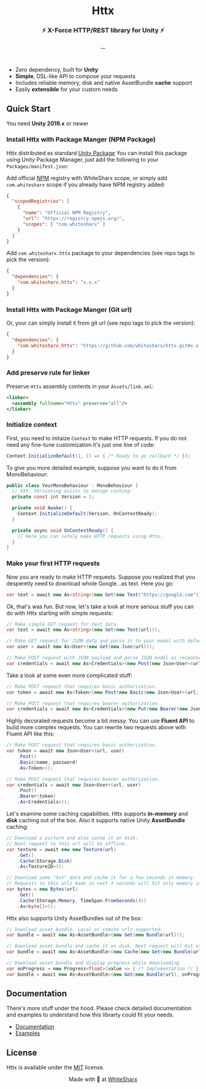 
<h1 align="center">Httx</h1>

<h3 align="center">⚡️ X-Force HTTP/REST library for Unity ⚡️</h3>

<p align="center">
  <a aria-label="License" href="https://github.com/whitesharx/httx/blob/develop/LICENSE.md">
    <img alt="" src="https://img.shields.io/static/v1?label=LICENSE&message=MIT&style=for-the-badge&labelColor=000000&color=blue">
  </a>

  <a aria-label="CodeClimate" href="https://codeclimate.com/github/whitesharx/httx/maintainability">
    <img alt="" src="https://img.shields.io/static/v1?label=maintainability&message=A&style=for-the-badge&labelColor=000000&color=green&logo=code-climate">
  </a>

  <a aria-label="NPM" href="https://www.npmjs.com/package/com.whitesharx.httx">
    <img alt="" src="https://img.shields.io/npm/v/com.whitesharx.httx/latest?label=NPM&style=for-the-badge&labelColor=000000&color=CB3837&logo=npm">
  </a>

  <a aria-label="Unity" href="https://forum.unity.com/threads/httx-x-force-http-rest-library.1192855/">
    <img alt="" src="https://img.shields.io/static/v1?label=Unity&message=Forum&style=for-the-badge&labelColor=000000&color=CCCCCC&logo=unity">
  </a>
</p>

<br>

 * Zero dependency, built for **Unity**
 * **Simple**, DSL-like API to compose your requests
 * Includes reliable memory, disk and native AssetBundle **cache** support
 * Easily **extensible** for your custom needs

## Quick Start

You need **Unity 2019.x** or newer

### Install Httx with Package Manger (NPM Package)

Httx distributed as standard [Unity Package](https://docs.unity3d.com/Manual/PackagesList.html)
You can install this package using Unity Package Manager, just add the
following to your `Packages/manifest.json`:

Add official [NPM](https://www.npmjs.com/) registry with WhiteSharx scope, or simply
add `com.whitesharx` scope if you already have NPM registry added:

```json
{
  "scopedRegistries": [
    {
      "name": "Official NPM Registry",
      "url": "https://registry.npmjs.org/",
      "scopes": [ "com.whitesharx" ]
    }
  ]
}
```

Add `com.whitesharx.httx` package to your dependencies (see repo tags to pick the version):

```json
{
  "dependencies": {
    "com.whitesharx.httx": "x.x.x"
  }
}
```

### Install Httx with Package Manger (Git url)

Or, your can simply install it from git url (see repo tags to pick the version):

```json
{
  "dependencies": {
    "com.whitesharx.httx": "https://github.com/whitesharx/httx.git#x.x.x"
  }
}
```

### Add preserve rule for linker

Preserve `Httx` assembly contents in your `Assets/link.xml`:

```xml
<linker>
  <assembly fullname="Httx" preserve="all"/>
</linker>
```

### Initialize context

First, you need to initaize `Context` to make HTTP requests. If you
do not need any fine-tune customization it's just one line of code:

```csharp
Context.InitializeDefault(1, () => { /* Ready to go callback */ });
```

To give you more detailed example, suppose you want to do it from MonoBehaviour:

```csharp
public class YourMonoBehaviour : MonoBehaviour {
  // XXX: Versioning exists to manage caching.
  private const int Version = 1;

  private void Awake() {
    Context.InitializeDefault(Version, OnContextReady);
  }

  private async void OnContextReady() {
    // Here you can safely make HTTP requests using Httx.
  }
}
```

### Make your first HTTP requests

Now you are ready to make HTTP requests. Suppose you realized that you desperetly need to
download whole Google...as text. Here you go:

```csharp
var text = await new As<string>(new Get(new Text("https://google.com")));
```

Ok, that's was fun. But now, let's take a look at more serious stuff you can do with Httx
starting with simple requests:

```csharp
// Make simple GET request for text data.
var text = await new As<string>(new Get(new Text(url)));

// Make GET request for JSON data and parse it to your model with default JSONUtility.
var user = await new As<User>(new Get(new Json(url)));

// Make POST request with JSON payload and parse JSON model as response.
var credentials = await new As<Credentials>(new Post(new Json<User>(url, new User("John Doe"))));
```

Take a look at some even more complicated stuff:

```csharp
// Make POST request that requires basic authorization.
var token = await new As<Token>(new Post(new Basic(new Json<User>(url, user), name, password)));

// Make POST request that requires bearer authorization.
var credentials = await new As<Credentials>(new Put(new Bearer(new Json<User>(url, user), token)));
```

Highly decorated requests become a bit messy. You can use **Fluent API** to build more complex requests.
You can rewrite two requests above with Fluent API like this:

```csharp
// Make POST request that requires basic authorization.
var token = await new Json<User>(url, user)
    .Post()
    .Basic(name, password)
    .As<Token>();

// Make POST request that requires bearer authorization.
var credentials = await new Json<User>(url, user)
    .Post()
    .Bearer(token)
    .As<Credentials>();
```

Let's examine some caching capabilities. Httx supports **in-memory** and **disk** caching out of
the box. Also it supports native Unity **AssetBundle** caching:

```csharp
// Download a picture and also cache it on disk.
// Next request to this url will be offline.
var texture = await new new Texture(url)
    .Get()
    .Cache(Storage.Disk)
    .As<Texture2D>();

// Download some "hot" data and cache it for a few seconds in memory.
// Requests to this urls made in next 4 seconds will hit only memory in-cache.
var bytes = new Bytes(url)
    .Get()
    .Cache(Storage.Memory, TimeSpan.FromSeconds(4))
    .As<byte[]>();
```

Httx also supports Unity AssetBundles out of the box:

```csharp
// Download asset bundle. Local or remote urls supported.
var bundle = await new As<AssetBundle>(new Get(new Bundle(url)));

// Download asset bundle and cache it on disk. Next request will hit offline file.
var bundle = await new As<AssetBundle>(new Cache(new Get(new Bundle(url)), Storage.Native));

// Download asset bundle and display progress while downloading
var onProgress = new Progress<float>(value => { /* Implementation */ });
var bundle = await new As<AssetBundle>(new Get(new Bundle(url), onProgress));
```

## Documentation

There's more stuff under the hood. Please check detailed documentation and examples to
understand how this librarty could fit your needs.

* [Documentation](https://github.com/whitesharx/httx/wiki/Home)
* [Examples](https://github.com/whitesharx/httx/wiki/Examples)

## License

Httx is available under the [MIT](https://en.wikipedia.org/wiki/MIT_License) license.

<p align="center">
  Made with 🖤 at <a aria-label="WhiteSharx" href="https://whitesharx.com">WhiteSharx</a>
</p>
